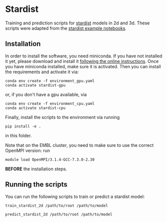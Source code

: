 # Stardist

Training and prediction scripts for [stardist](https://github.com/mpicbg-csbd/stardist) models in 2d and 3d.
These scripts were adapted from the [stardist example notebooks](https://github.com/mpicbg-csbd/stardist/tree/master/examples).

## Installation

In order to install the software, you need miniconda. If you have not installed it yet, please download and install it [following the online instructions](https://docs.conda.io/en/latest/miniconda.html).
Once you have miniconda installed, make sure it is activated. Then you can install the requirements and activate it via:
```
conda env create -f environment_gpu.yaml
conda activate stardist-gpu
```
or, if you don't have a gpu available, via
```
conda env create -f environment_cpu.yaml
conda activate stardist-cpu
```

Finally, install the scripts to the environment via running
```
pip install -e .
```
in this folder.


Note that on the EMBL cluster, you need to make sure to use the correct OpenMPI version: run
```
module load OpenMPI/3.1.4-GCC-7.3.0-2.30
```
**BEFORE** the installation steps.


## Running the scripts

You can run the following scripts to train or predict a stardist model:
```
train_stardist_2d /path/to/root /path/to/model
```
```
predict_stardist_2d /path/to/root /path/to/model
```

